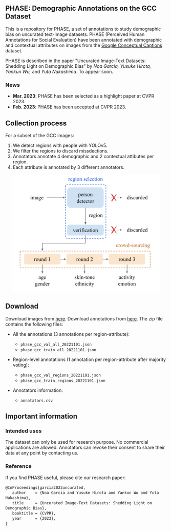 ## PHASE: Demographic Annotations on the GCC Dataset

This is a repository for PHASE,  a set of annotations to study demographic bias on uncurated text-image datasets. PHASE (Perceived Human Annotations for Social Evaluation) have been annotated with demographic and contextual attributes on images from the [Google Conceptual Captions](https://ai.google.com/research/ConceptualCaptions/) dataset. 

PHASE is described in the paper "Uncurated Image-Text Datasets: Shedding Light on Demographic Bias" by *Noa Garcia, Yusuke Hirota, Yankun Wu,* and *Yuta Nakashima*. To appear soon.

### News

- **Mar. 2023**: PHASE has been selected as a highlight paper at CVPR 2023.
- **Feb. 2023**: PHASE has been accepted at CVPR 2023.


## Collection process
For a subset of the GCC images:
1. We detect regions with people with YOLOv5.
2. We filter the regions to discard missdections.
3. Annotators annotate 4 demographic and 2 contextual attibutes per region.
4. Each attribute is annotated by 3 different annotators.

<p align="center">
  <img width="460" src="https://github.com/noagarcia/phase/blob/master/images/annotation_process.png">
</p>

## Download
Download images from [here](https://drive.google.com/file/d/1-GGvJjkIrDjQlSnoPmOKY3KqCeeGyDGT/view?usp=share_link).
Download annotations from [here](https://drive.google.com/file/d/1COJCqMj4Jdj7Vu_87uJ4tKaQZyGISMTm/view?usp=share_link). The zip file contains the following files:

- All the annotations (3 annotations per region-attribute):
  - `phase_gcc_val_all_20221101.json`
  - `phase_gcc_train_all_20221101.json`

- Region-level annotations (1 annotation per region-attribute after majority voting):
  - `phase_gcc_val_regions_20221101.json`
  - `phase_gcc_train_regions_20221101.json`

- Annotators information:
  - `annotators.csv`

## Important information

### Intended uses

The dataset can only be used for research purpose. No commercial applications are allowed.
Annotators can revoke their consent to share their data at any point by contacting us. 

### Reference
 
If you find PHASE useful, please cite our research paper:

````
@InProceedings{garcia2023uncurated,
   author    = {Noa Garcia and Yusuke Hirota and Yankun Wu and Yuta Nakashima},
   title     = {Uncurated Image-Text Datasets: Shedding Light on Demographic Bias},
   booktitle = {CVPR},
   year      = {2023},
}
````

